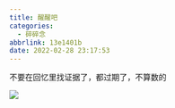 ```yaml
---
title: 醒醒吧
categories:
  - 碎碎念
abbrlink: 13e1401b
date: 2022-02-28 23:17:53
---
```


不要在回忆里找证据了，都过期了，不算数的

![](1.jpg)